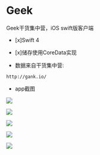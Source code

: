 # Geek
Geek干货集中营，iOS swift版客户端
- [x]Swift 4
- [x]储存使用CoreData实现

- 数据来自干货集中营:
```
http://gank.io/
```

- app截图

![](/imgs/1.png)

![](/imgs/2.png)

![](/imgs/3.png)

![](/imgs/4.png)

![](/imgs/5.png)
